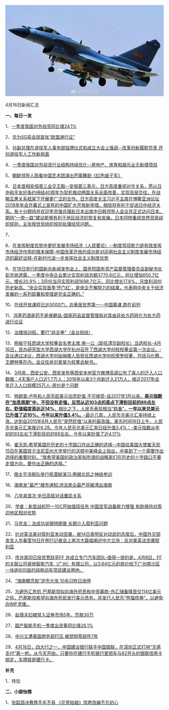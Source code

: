![04_16](.\04_16.jpg)

4月16日新闻汇总

**一、每日一发**

1、[一季度我国对外投资同比增24.1%](http://paper.people.com.cn/rmrb/html/2018-04/17/nw.D110000renmrb_20180417_7-01.htm)

2、[华为5G获全球首张“欧盟通行证”](http://paper.people.com.cn/rmrb/html/2018-04/17/nw.D110000renmrb_20180417_8-01.htm)

3、[孙副总理在退役军人事务部挂牌仪式和成立大会上强调--改革创新履职尽责 开创退役军人工作新局面](http://paper.people.com.cn/rmrb/html/2018-04/17/nw.D110000renmrb_20180417_1-02.htm)

4、[一季度我国对外投资行业结构持续优化--房地产、体育和娱乐业无新增项目](http://paper.people.com.cn/rmrb/html/2018-04/17/nw.D110000renmrb_20180417_4-02.htm)

5、[朝鲜领导人观看中国艺术团演出芭蕾舞剧《红色娘子军》](http://paper.people.com.cn/rmrb/html/2018-04/17/nw.D110000renmrb_20180417_4-03.htm)

6、[日本首相安倍晋三会见王毅--安倍晋三表示，日方高度重视对华关系，愿以日中和平友好条约缔结40周年为契机推动两国关系全面改善，实现高层交往，在战略互惠关系框架下开展更广泛的合作。日方高度关注习近平主席在博鳌亚洲论坛2018年年会开幕式上宣布的中国扩大开放新举措，相信将有利于促进日中经济关系。我十分期待并欢迎李克强总理赴日本出席中日韩领导人会议并正式访问日本。期待“一带一路”建设能够有利于地区经济的恢复和发展。日本同样重视世界贸易组织规则，主张按世贸组织规则处理经贸问题。](http://paper.people.com.cn/rmrb/html/2018-04/17/nw.D110000renmrb_20180417_6-03.htm)

7、[](http://paper.people.com.cn/rmrb/html/2018-04/17/nw.D110000renmrb_20180417_6-04.htm)

8、[在发挥制度优势中更好发展市场经济（人民要论）--制度驾驭能力是有效发挥市场经济作用的根本保障-中国改革开放的成功是对运用社会主义制度发展市场经济的最好诠释-在新时代进一步发挥社会主义制度优势](http://paper.people.com.cn/rmrb/html/2018-04/17/nw.D110000renmrb_20180417_1-07.htm)

9、[在16日举行的国新办新闻发布会上，国务院国有资产监督管理委员会副秘书长彭华岗透露，一季度中央企业累计实现利润总额3770.6亿元，同比增加650.7亿元，增长20.9%；3月份当月实现利润1698.7亿元，同比增长17.8%，月度利润创历史新高。“央企实现首季‘开门红’，是央企不懈努力的结果，也表明中央关于经济发展的一系列部署和举措是完全正确的。”](http://paper.people.com.cn/rmrb/html/2018-04/17/nw.D110000renmrb_20180417_1-10.htm)

10、[在线开放课程已达5000门，总量居世界第一--中国慕课 跑在前列](http://paper.people.com.cn/rmrb/html/2018-04/17/nw.D110000renmrb_20180417_1-12.htm)

11、[鸿茅药酒是药不是保健品-国家药品监督管理局对其由非处方药转化为处方药进行论证](http://paper.people.com.cn/rmrb/html/2018-04/17/nw.D110000renmrb_20180417_8-13.htm)

12、[治理培训班，要打“组合拳”（金台视线）](http://paper.people.com.cn/rmrb/html/2018-04/17/nw.D110000renmrb_20180417_2-20.htm)

13、[杨振宁任西湖大学校董会名誉主席 施一公（卸任清华副校长）当选校长-4月16日，民办研究型大学西湖大学在杭州召开了西湖大学创校校董会第一次会议。-会议通过决议，西湖大学创始捐赠人皆担任西湖大学创校荣誉校董，包括马化腾、王健林等在内。会议任命刘旻昊为校董会秘书。](http://news.163.com/18/0417/02/DFIFO73E000187VE.html)

14、[3月底，西安公安、西安发布等西安本地官方微博高调公布了喜人的迁入人口数据：4天落户人口近1.7万人；2018年以来3个月新迁入21万人，接近2017年全年迁入人口规模25万人-房价是个问题](http://news.163.com/18/0417/00/DFI7RRCI0001899N.html)

15、[特朗普:卢布和人民币趁美元加息贬值 不可接受-自2017年1月以来，**美元指数在“加息周期”中，不但没有走强，反而从近103点的高点下滑到目前的89点左右，贬值幅度高达近14%**，相比之下，人民币表现相当“稳重”，**一年以来兑美元已升值了近10%，今年以来升值3.4%。**-最近几周，人民币兑美元汇率持续上涨，达到自2015年8月人民币“突然贬值”以来的最高值。美东时间16日上午，人民币兑美元汇率接近6.28。今年人民币兑美元汇率已经升值3.4%：-美元指数从年初的93左右下滑到目前的89左右，今年以来贬值了近4.17%](http://news.163.com/18/0416/23/DFI6174U0001899N.html)

16、[崔天凯:希望美国在历史的十字路口作出正确的选择--中国驻美国大使崔天凯15日在美国宾夕法尼亚州大学举行的沃顿中美峰会上指出，中美到了一个需要作出选择的重要时刻，“我希望美国的政治家和所谓的战略家们在历史的十字路口不要走错方向，要作出正确的选择。”](http://news.163.com/18/0416/23/DFI5F13G0001899N.html)

17、[俄太平洋舰队举行核潜艇演习:两艘北风之神级参训](http://news.163.com/18/0416/18/DFHKUKVT00018AOQ.html)

18、[海南发"最严"楼市通知:违法房企最严将被清出海南](http://news.163.com/18/0416/19/DFHONPQI0001899N.html)

19、[八年来首次 中日高层对话重启关系](http://www.zaobao.com/news/world/story20180417-851362)

20、[学者：新型战机歼—10C开始值班任务 中国空军战备能力增强 有助保持对周边地区相对优势](http://www.zaobao.com/news/china/story20180417-851352)

21、[马克龙：法成功说服特朗普 长期介入叙利亚问题](http://www.zaobao.com/news/world/story20180417-851370)

22、[针对英法美对叙利亚发动空袭，继14日表明反对动武的态度后，中国外交部发言人华春莹16日在例行记者会上再次大篇幅阐述中方立场：反对美英法空袭叙利亚](http://www.zaobao.com/realtime/china/story20180416-851285)

23、[传许家印已投资贾跃亭FF 并成立专门汽车团队-值得一提的是，4月8日，FF的关联公司睿驰智能汽车（广州）有限公司，以3.64亿元的底价拍下广州南沙区一块逾600亩的纯电动车项目建设用地。](http://www.zaobao.com/realtime/china/story20180416-851287)

24、[“海南概念股”逆市大涨 10余只昨日涨停](http://www.zaobao.com/finance/china/story20180417-851428)

25、[为避外汇危机 巴基斯坦拟向海外侨民和中资募款-外汇储备降至仅114亿美元之际，巴基斯坦希望向海外侨民发行美元债务，并发行人民币“熊猫债券”，以避免向IMF求援。](http://www.ftchinese.com/story/001077185)

26、[赵薇夫妇被禁入证券市场5年，罚款30万](http://news.ifeng.com/a/20180416/57624594_0.shtml)

27、[国产智能手机一季度出货量同比降26.1%](https://finance.qq.com/a/20180410/014332.htm)

28、[中兴又遭美国商务部打压 被禁购零部件7年](http://news.sina.com.cn/c/2018-04-16/doc-ifzcyxmv6137469.shtml)

29、[4月16日，四大行之一，中国建设银行联手中国银联，在深圳正式打响“无感支付”第一枪。从今天开始，只要你在建行手机银行里把车与62开头的银联信用卡绑定，车牌就是建行卡。](http://www.sohu.com/a/228465726_128847)



**补充**

1、待加



**二、小娱怡情**

1、[张韶涵决赛携手毛不易 《花房姑娘》惊艳改编不忘初心](http://music.67.com/photo/2018/04/16/914751.html)